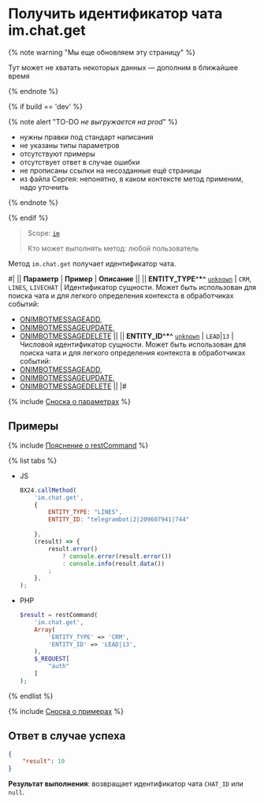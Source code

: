 # Получить идентификатор чата im.chat.get

{% note warning "Мы еще обновляем эту страницу" %}

Тут может не хватать некоторых данных — дополним в ближайшее время

{% endnote %}

{% if build == 'dev' %}

{% note alert "TO-DO _не выгружается на prod_" %}

- нужны правки под стандарт написания
- не указаны типы параметров
- отсутствуют примеры
- отсутствует ответ в случае ошибки
- не прописаны ссылки на несозданные ещё страницы
- из файла Сергея: непонятно, в каком контексте метод применим, надо уточнить

{% endnote %}

{% endif %}

> Scope: [`im`](../scopes/permissions.md)
>
> Кто может выполнять метод: любой пользователь

Метод `im.chat.get` получает идентификатор чата.

#|
|| **Параметр** | **Пример** | **Описание** ||
|| **ENTITY_TYPE^*^**
[`unknown`](../data-types.md) | `CRM`, `LINES`, `LIVECHAT` | Идентификатор сущности. Может быть использован для поиска чата и для легкого определения контекста в обработчиках событий:
- [ONIMBOTMESSAGEADD](../chat-bots/messages/events/on-imbot-message-add.md),
- [ONIMBOTMESSAGEUPDATE](../chat-bots/messages/events/on-imbot-message-update.md),
- [ONIMBOTMESSAGEDELETE](../chat-bots/messages/events/on-imbot-message-delete.md) ||
|| **ENTITY_ID^*^**
[`unknown`](../data-types.md) | `LEAD`\|`13` | Числовой идентификатор сущности. Может быть использован для поиска чата и для легкого определения контекста в обработчиках событий:
- [ONIMBOTMESSAGEADD](../chat-bots/messages/events/on-imbot-message-add.md),
- [ONIMBOTMESSAGEUPDATE](../chat-bots/messages/events/on-imbot-message-update.md),
- [ONIMBOTMESSAGEDELETE](../chat-bots/messages/events/on-imbot-message-delete.md) ||
|#

{% include [Сноска о параметрах](../../_includes/required.md) %}

## Примеры

{% include [Пояснение о restCommand](./_includes/rest-command.md) %}

{% list tabs %}

- JS

    ```js
    BX24.callMethod(
        'im.chat.get',
        {
            ENTITY_TYPE: "LINES",
            ENTITY_ID: "telegrambot|2|209607941|744"
        
        },
        (result) => {
            result.error()
                ? console.error(result.error())
                : console.info(result.data())
            ;
        },
    );
    ```

- PHP

    ```php
    $result = restCommand(
        'im.chat.get',
        Array(
            'ENTITY_TYPE' => 'CRM',
            'ENTITY_ID' => 'LEAD|13',
        ),
        $_REQUEST[
            "auth"
        ]
    );
    ```

{% endlist %}

{% include [Сноска о примерах](../../_includes/examples.md) %}

## Ответ в случае успеха

```json
{
    "result": 10
}
```

**Результат выполнения**: возвращает идентификатор чата `CHAT_ID` или `null`.